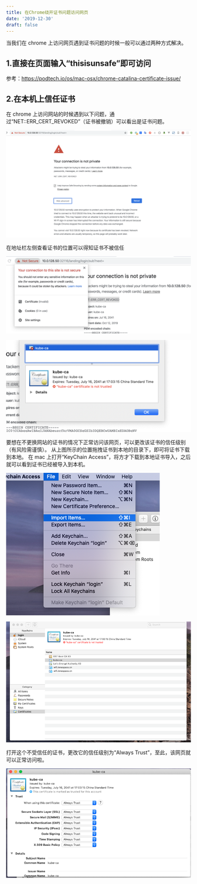 ```yaml
---
title: 在Chrome绕开证书问题访问网页
date: '2019-12-30'
draft: false
---
```


当我们在 chrome 上访问网页遇到证书问题的时候一般可以通过两种方式解决。

## 1.直接在页面输入“thisisunsafe”即可访问

参考：https://podtech.io/os/mac-osx/chrome-catalina-certificate-issue/

## 2.在本机上信任证书

在 chrome 上访问网站的时候遇到以下问题，通过“NET::ERR_CERT_REVOKED”（证书被撤销）可以看出是证书问题。

![puppeteer](./images/chrome-cert-1.png)

在地址栏左侧查看证书的位置可以得知证书不被信任

![puppeteer](./images/chrome-cert-2.png)

![puppeteer](./images/chrome-cert-3.png)

要想在不更换网站的证书的情况下正常访问该网页，可以更改该证书的信任级别（有风险需谨慎）。
从上图所示的位置拖拽证书到本地的目录下，即可将证书下载到本地。
在 mac 上打开“KeyChain Access”，将方才下载到本地证书导入，之后就可以看到证书已经被导入到本机。

![puppeteer](./images/chrome-cert-4.png)

![puppeteer](./images/chrome-cert-5.png)

打开这个不受信任的证书，更改它的信任级别为“Always Trust”，至此，该网页就可以正常访问啦。

![puppeteer](./images/chrome-cert-6.png)
